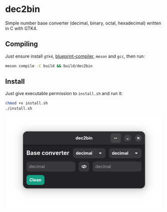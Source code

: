 # dec2bin
Simple number base converter (decimal, binary, octal, hexadecimal) written in C with GTK4.

## Compiling
Just ensure install `gtk4`, [blueprint-compiler](https://gnome.pages.gitlab.gnome.org/blueprint-compiler/), `meson` and `gcc`, then run:

```bash
meson compile -C build && build/dec2bin                                                
```

## Install
Just give executable permission to `install.sh` and run it:

```bash
chmod +x install.sh
./install.sh
```

![dec2bin preview image](preview.png)
